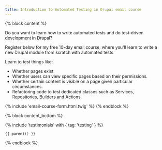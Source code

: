 ```yaml
---
title: Introduction to Automated Testing in Drupal email course
---
```


{% block content %}

Do you want to learn how to write automated tests and do test-driven development in Drupal?

Register below for my free 10-day email course, where you'll learn to write a new Drupal module from scratch with automated tests.

Learn to test things like:

* Whether pages exist.
* Whether users can view specific pages based on their permissions.
* Whether certain content is visible on a page given particular circumstances.
* Refactoring code to test dedicated classes such as Services, Repositories, Builders and Actions.

{% include 'email-course-form.html.twig' %}
{% endblock %}

{% block content_bottom %}
  <div class="space-y-12">
    {% include 'testimonials' with { tag: 'testing' } %}

    {{ parent() }}
  </div>
{% endblock %}
